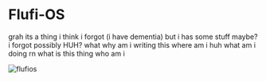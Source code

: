 # Flufi-OS
grah its a thing i think i forgot (i have dementia) but i has some stuff maybe? i forgot possibly HUH? what why am i writing this where am i huh what am i doing rn what is this thing who am i


![flufios](https://raw.githubusercontent.com/ThePandaDever/Flufi-OS/refs/heads/main/Assets/flufioslatest.png)
